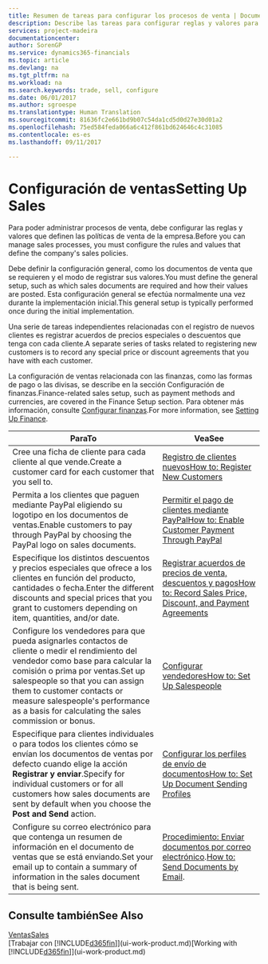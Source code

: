 ```yaml
---
title: Resumen de tareas para configurar los procesos de venta | Documentos de Microsoft
description: Describe las tareas para configurar reglas y valores para definir las directivas y los procesos de ventas.
services: project-madeira
documentationcenter: 
author: SorenGP
ms.service: dynamics365-financials
ms.topic: article
ms.devlang: na
ms.tgt_pltfrm: na
ms.workload: na
ms.search.keywords: trade, sell, configure
ms.date: 06/01/2017
ms.author: sgroespe
ms.translationtype: Human Translation
ms.sourcegitcommit: 81636fc2e661bd9b07c54da1cd5d0d27e30d01a2
ms.openlocfilehash: 75ed584feda066a6c412f861bd624646c4c31085
ms.contentlocale: es-es
ms.lasthandoff: 09/11/2017

---
```

# <a name="setting-up-sales"></a><span data-ttu-id="6eb56-103">Configuración de ventas</span><span class="sxs-lookup"><span data-stu-id="6eb56-103">Setting Up Sales</span></span>
<span data-ttu-id="6eb56-104">Para poder administrar procesos de venta, debe configurar las reglas y valores que definen las políticas de venta de la empresa.</span><span class="sxs-lookup"><span data-stu-id="6eb56-104">Before you can manage sales processes, you must configure the rules and values that define the company's sales policies.</span></span>

<span data-ttu-id="6eb56-105">Debe definir la configuración general, como los documentos de venta que se requieren y el modo de registrar sus valores.</span><span class="sxs-lookup"><span data-stu-id="6eb56-105">You must define the general setup, such as which sales documents are required and how their values are posted.</span></span> <span data-ttu-id="6eb56-106">Esta configuración general se efectúa normalmente una vez durante la implementación inicial.</span><span class="sxs-lookup"><span data-stu-id="6eb56-106">This general setup is typically performed once during the initial implementation.</span></span>

<span data-ttu-id="6eb56-107">Una serie de tareas independientes relacionadas con el registro de nuevos clientes es registrar acuerdos de precios especiales o descuentos que tenga con cada cliente.</span><span class="sxs-lookup"><span data-stu-id="6eb56-107">A separate series of tasks related to registering new customers is to record any special price or discount agreements that you have with each customer.</span></span>

<span data-ttu-id="6eb56-108">La configuración de ventas relacionada con las finanzas, como las formas de pago o las divisas, se describe en la sección Configuración de finanzas.</span><span class="sxs-lookup"><span data-stu-id="6eb56-108">Finance-related sales setup, such as payment methods and currencies, are covered in the Finance Setup section.</span></span> <span data-ttu-id="6eb56-109">Para obtener más información, consulte [Configurar finanzas](finance-setup-finance.md).</span><span class="sxs-lookup"><span data-stu-id="6eb56-109">For more information, see [Setting Up Finance](finance-setup-finance.md).</span></span>

| <span data-ttu-id="6eb56-110">Para</span><span class="sxs-lookup"><span data-stu-id="6eb56-110">To</span></span> | <span data-ttu-id="6eb56-111">Vea</span><span class="sxs-lookup"><span data-stu-id="6eb56-111">See</span></span> |
| --- | --- |
| <span data-ttu-id="6eb56-112">Cree una ficha de cliente para cada cliente al que vende.</span><span class="sxs-lookup"><span data-stu-id="6eb56-112">Create a customer card for each customer that you sell to.</span></span> |[<span data-ttu-id="6eb56-113">Registro de clientes nuevos</span><span class="sxs-lookup"><span data-stu-id="6eb56-113">How to: Register New Customers</span></span>](sales-how-register-new-customers.md) |
| <span data-ttu-id="6eb56-114">Permita a los clientes que paguen mediante PayPal eligiendo su logotipo en los documentos de ventas.</span><span class="sxs-lookup"><span data-stu-id="6eb56-114">Enable customers to pay through PayPal by choosing the PayPal logo on sales documents.</span></span> |[<span data-ttu-id="6eb56-115">Permitir el pago de clientes mediante PayPal</span><span class="sxs-lookup"><span data-stu-id="6eb56-115">How to: Enable Customer Payment Through PayPal</span></span>](sales-how-enable-payment-service-extensions.md) |
| <span data-ttu-id="6eb56-116">Especifique los distintos descuentos y precios especiales que ofrece a los clientes en función del producto, cantidades o fecha.</span><span class="sxs-lookup"><span data-stu-id="6eb56-116">Enter the different discounts and special prices that you grant to customers depending on item, quantities, and/or date.</span></span> |[<span data-ttu-id="6eb56-117">Registrar acuerdos de precios de venta, descuentos y pagos</span><span class="sxs-lookup"><span data-stu-id="6eb56-117">How to: Record Sales Price, Discount, and Payment Agreements</span></span>](sales-how-record-sales-price-discount-payment-agreements.md) |
| <span data-ttu-id="6eb56-118">Configure los vendedores para que pueda asignarles contactos de cliente o medir el rendimiento del vendedor como base para calcular la comisión o prima por ventas.</span><span class="sxs-lookup"><span data-stu-id="6eb56-118">Set up salespeople so that you can assign them to customer contacts or measure salespeople's performance as a basis for calculating the sales commission or bonus.</span></span> |[<span data-ttu-id="6eb56-119">Configurar vendedores</span><span class="sxs-lookup"><span data-stu-id="6eb56-119">How to: Set Up Salespeople</span></span>](sales-how-setup-salespeople.md) |
| <span data-ttu-id="6eb56-120">Especifique para clientes individuales o para todos los clientes cómo se envían los documentos de ventas por defecto cuando elige la acción **Registrar y enviar**.</span><span class="sxs-lookup"><span data-stu-id="6eb56-120">Specify for individual customers or for all customers how sales documents are sent by default when you choose the **Post and Send** action.</span></span> |[<span data-ttu-id="6eb56-121">Configurar los perfiles de envío de documentos</span><span class="sxs-lookup"><span data-stu-id="6eb56-121">How to: Set Up Document Sending Profiles</span></span>](sales-how-setup-document-send-profiles.md) |
| <span data-ttu-id="6eb56-122">Configure su correo electrónico para que contenga un resumen de información en el documento de ventas que se está enviando.</span><span class="sxs-lookup"><span data-stu-id="6eb56-122">Set your email up to contain a summary of information in the sales document that is being sent.</span></span> |<span data-ttu-id="6eb56-123">[Procedimiento: Enviar documentos por correo electrónico](ui-how-send-documents-email.md).</span><span class="sxs-lookup"><span data-stu-id="6eb56-123">[How to: Send Documents by Email](ui-how-send-documents-email.md).</span></span> |

## <a name="see-also"></a><span data-ttu-id="6eb56-124">Consulte también</span><span class="sxs-lookup"><span data-stu-id="6eb56-124">See Also</span></span>
[<span data-ttu-id="6eb56-125">Ventas</span><span class="sxs-lookup"><span data-stu-id="6eb56-125">Sales</span></span>](sales-manage-sales.md)  
<span data-ttu-id="6eb56-126">[Trabajar con [!INCLUDE[d365fin](includes/d365fin_md.md)]](ui-work-product.md)</span><span class="sxs-lookup"><span data-stu-id="6eb56-126">[Working with [!INCLUDE[d365fin](includes/d365fin_md.md)]](ui-work-product.md)</span></span>

